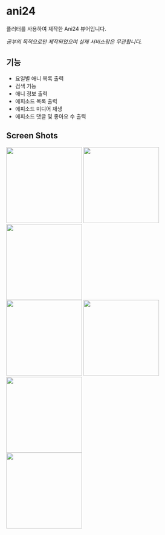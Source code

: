 # ani24

플러터를 사용하여 제작한 Ani24 뷰어입니다.

_공부의 목적으로만 제작되었으며 실제 서비스랑은 무관합니다._

## 기능
- 요일별 애니 목록 출력
- 검색 기능
- 애니 정보 출력
- 에피소드 목록 출력
- 에피소드 미디어 재생
- 에피소드 댓글 및 좋아요 수 출력

## Screen Shots
<div>
  <image width="200" src="https://user-images.githubusercontent.com/29685039/87878048-dfbfb780-ca1c-11ea-9b8f-f94bba1d7672.jpg">
  <image width="200" src="https://user-images.githubusercontent.com/29685039/87878050-e3533e80-ca1c-11ea-8b58-645aad8ac4d2.jpg">
  <image width="200" src="https://user-images.githubusercontent.com/29685039/87878056-e77f5c00-ca1c-11ea-8371-0e840092f7f7.jpg">
</div>
 <div>
  <image width="200" src="https://user-images.githubusercontent.com/29685039/87878059-e9e1b600-ca1c-11ea-89de-d00c985ae2c6.jpg">
  <image width="200" src="https://user-images.githubusercontent.com/29685039/87878062-eb12e300-ca1c-11ea-8e2d-58a95aaa4d95.jpg">
  <image width="200" src="https://user-images.githubusercontent.com/29685039/87878066-eea66a00-ca1c-11ea-98af-b0e5be63c384.jpg">
</div>
 <div>
  <image width="200" src="https://user-images.githubusercontent.com/29685039/87878068-f1a15a80-ca1c-11ea-8218-032697c68b87.jpg">
</div>
